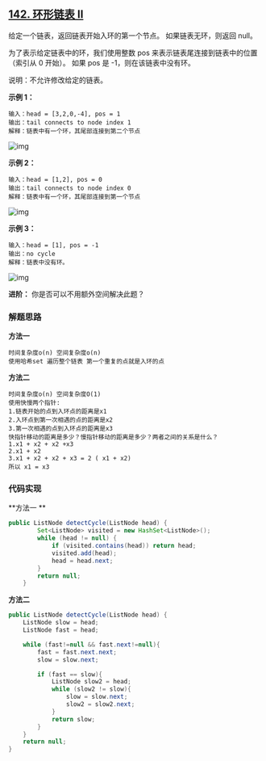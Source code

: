 ## [142. 环形链表 II](https://leetcode-cn.com/problems/linked-list-cycle-ii/)

给定一个链表，返回链表开始入环的第一个节点。 如果链表无环，则返回 null。

为了表示给定链表中的环，我们使用整数 pos 来表示链表尾连接到链表中的位置（索引从 0 开始）。 如果 pos 是 -1，则在该链表中没有环。

说明：不允许修改给定的链表。

**示例 1：**

```
输入：head = [3,2,0,-4], pos = 1
输出：tail connects to node index 1
解释：链表中有一个环，其尾部连接到第二个节点
```

![img](https://assets.leetcode-cn.com/aliyun-lc-upload/uploads/2018/12/07/circularlinkedlist.png)

**示例 2：**

```
输入：head = [1,2], pos = 0
输出：tail connects to node index 0
解释：链表中有一个环，其尾部连接到第一个节点
```

![img](https://assets.leetcode-cn.com/aliyun-lc-upload/uploads/2018/12/07/circularlinkedlist_test2.png)

**示例 3：**

```
输入：head = [1], pos = -1
输出：no cycle
解释：链表中没有环。
```

![img](https://assets.leetcode-cn.com/aliyun-lc-upload/uploads/2018/12/07/circularlinkedlist_test3.png)

**进阶：**
你是否可以不用额外空间解决此题？

### 解题思路

**方法一**

```
时间复杂度o(n) 空间复杂度o(n)
使用哈希set 遍历整个链表 第一个重复的点就是入环的点
```

**方法二**

```
时间复杂度o(n) 空间复杂度O(1)
使用快慢两个指针:
1.链表开始的点到入环点的距离是x1
2.入环点到第一次相遇的点的距离是x2
3.第一次相遇的点到入环点的距离是x3
快指针移动的距离是多少？慢指针移动的距离是多少？两者之间的关系是什么？
1.x1 + x2 + x2 +x3
2.x1 + x2
3.x1 + x2 + x2 + x3 = 2 ( x1 + x2)
所以 x1 = x3
```

### 代码实现

**方法一 **

```java
public ListNode detectCycle(ListNode head) {
        Set<ListNode> visited = new HashSet<ListNode>();
        while (head != null) {
            if (visited.contains(head)) return head;
            visited.add(head);
            head = head.next;
        }
        return null;
    }
```

**方法二**

```java
public ListNode detectCycle(ListNode head) {
    ListNode slow = head;
    ListNode fast = head;

    while (fast!=null && fast.next!=null){
        fast = fast.next.next;
        slow = slow.next;

        if (fast == slow){
            ListNode slow2 = head; 
            while (slow2 != slow){
                slow = slow.next;
                slow2 = slow2.next;
            }
            return slow;
        }
    }
    return null;
}
```

